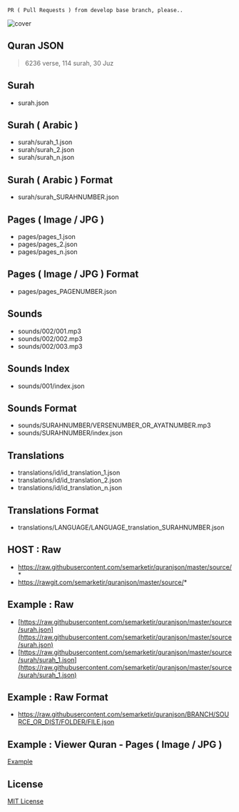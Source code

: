 `` PR ( Pull Requests ) from develop base branch, please.. ``

![cover](https://cloud.githubusercontent.com/assets/1286932/10229872/672ca302-68a4-11e5-8acb-1dcdbf87e1f4.jpg)

## Quran JSON
> 6236 verse, 114 surah, 30 Juz

## Surah
- surah.json

## Surah ( Arabic )
- surah/surah_1.json
- surah/surah_2.json
- surah/surah_n.json

## Surah ( Arabic ) Format
- surah/surah_SURAHNUMBER.json

## Pages ( Image / JPG )
- pages/pages_1.json
- pages/pages_2.json
- pages/pages_n.json

## Pages ( Image / JPG ) Format
- pages/pages_PAGENUMBER.json

## Sounds
- sounds/002/001.mp3
- sounds/002/002.mp3
- sounds/002/003.mp3

## Sounds Index
- sounds/001/index.json

## Sounds Format
- sounds/SURAHNUMBER/VERSENUMBER_OR_AYATNUMBER.mp3
- sounds/SURAHNUMBER/index.json

## Translations
- translations/id/id_translation_1.json
- translations/id/id_translation_2.json
- translations/id/id_translation_n.json

## Translations Format
- translations/LANGUAGE/LANGUAGE_translation_SURAHNUMBER.json

## HOST : Raw
- https://raw.githubusercontent.com/semarketir/quranjson/master/source/*
- https://rawgit.com/semarketir/quranjson/master/source/*

## Example : Raw
- [https://raw.githubusercontent.com/semarketir/quranjson/master/source/surah.json](https://raw.githubusercontent.com/semarketir/quranjson/master/source/surah.json)
- [https://raw.githubusercontent.com/semarketir/quranjson/master/source/surah/surah_1.json](https://raw.githubusercontent.com/semarketir/quranjson/master/source/surah/surah_1.json)

## Example : Raw Format
- https://raw.githubusercontent.com/semarketir/quranjson/BRANCH/SOURCE_OR_DIST/FOLDER/FILE.json

## Example : Viewer Quran - Pages ( Image / JPG )
[Example](http://semarketir.github.io/quranjson/)

## License
[MIT License](http://opensource.org/licenses/mit-license.php)
